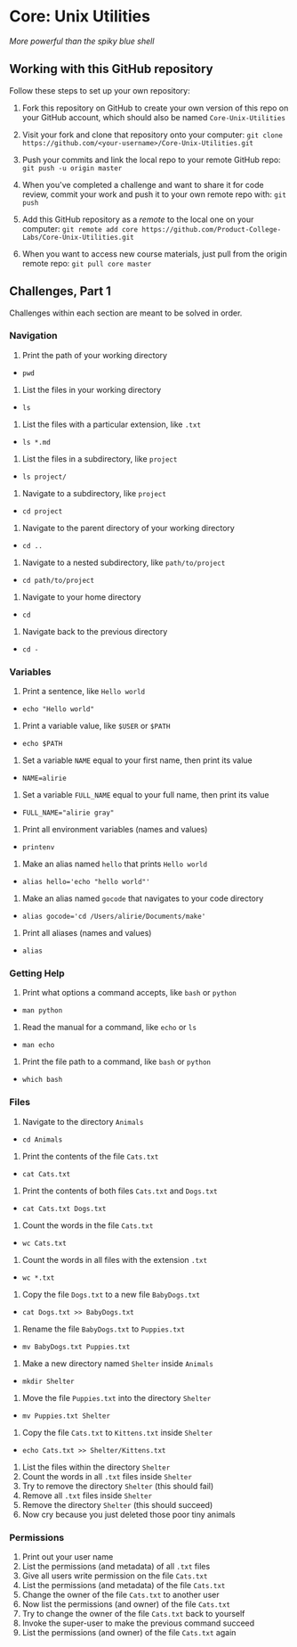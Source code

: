 # Core: Unix Utilities

_More powerful than the spiky blue shell_

## Working with this GitHub repository

Follow these steps to set up your own repository:

1. Fork this repository on GitHub to create your own version of this repo on your GitHub account, which should also be named `Core-Unix-Utilities`

1. Visit your fork and clone that repository onto your computer:
`git clone https://github.com/<your-username>/Core-Unix-Utilities.git`

1. Push your commits and link the local repo to your remote GitHub repo:
`git push -u origin master`

1. When you've completed a challenge and want to share it for code review, commit your work and push it to your own remote repo with:
`git push`

1. Add this GitHub repository as a _remote_ to the local one on your computer:
`git remote add core https://github.com/Product-College-Labs/Core-Unix-Utilities.git`

1. When you want to access new course materials, just pull from the origin remote repo:
`git pull core master`

## Challenges, Part 1

Challenges within each section are meant to be solved in order.

### Navigation

1.  Print the path of your working directory
  - `pwd`
1.  List the files in your working directory
  - `ls`
1.  List the files with a particular extension, like `.txt`
  - `ls *.md`
1.  List the files in a subdirectory, like `project`
  - `ls project/`
1.  Navigate to a subdirectory, like `project`
  - `cd project`
1.  Navigate to the parent directory of your working directory
  - `cd ..`
1.  Navigate to a nested subdirectory, like `path/to/project`
  - `cd path/to/project`
1.  Navigate to your home directory
  - `cd`
1.  Navigate back to the previous directory
  - `cd -`
### Variables

1.  Print a sentence, like `Hello world`
  - `echo "Hello world"`
1.  Print a variable value, like `$USER` or `$PATH`
  - `echo $PATH`
1.  Set a variable `NAME` equal to your first name, then print its value
  - `NAME=alirie`
1.  Set a variable `FULL_NAME` equal to your full name, then print its value
  - `FULL_NAME="alirie gray"`
1.  Print all environment variables (names and values)
  - `printenv`
1.  Make an alias named `hello` that prints `Hello world`
  - `alias hello='echo "hello world"'`
1.  Make an alias named `gocode` that navigates to your code directory
  - `alias gocode='cd /Users/alirie/Documents/make'`
1.  Print all aliases (names and values)
  - `alias`

### Getting Help

1.  Print what options a command accepts, like `bash` or `python`
  - `man python`
1.  Read the manual for a command, like `echo` or `ls`
  - `man echo`
1.  Print the file path to a command, like `bash` or `python`
  - `which bash`

### Files

1.  Navigate to the directory `Animals`
  - `cd Animals`
1.  Print the contents of the file `Cats.txt`
  - `cat Cats.txt`
1.  Print the contents of both files `Cats.txt` and `Dogs.txt`
  - `cat Cats.txt Dogs.txt`
1.  Count the words in the file `Cats.txt`
  - `wc Cats.txt`
1.  Count the words in all files with the extension `.txt`
  - `wc *.txt`
1.  Copy the file `Dogs.txt` to a new file `BabyDogs.txt`
  - `cat Dogs.txt >> BabyDogs.txt`
1.  Rename the file `BabyDogs.txt` to `Puppies.txt`
  - `mv BabyDogs.txt Puppies.txt`
1.  Make a new directory named `Shelter` inside `Animals`
  - `mkdir Shelter`
1.  Move the file `Puppies.txt` into the directory `Shelter`
  - `mv Puppies.txt Shelter`
1.  Copy the file `Cats.txt` to `Kittens.txt` inside `Shelter`
  - `echo Cats.txt >> Shelter/Kittens.txt`
1.  List the files within the directory `Shelter`
1.  Count the words in all `.txt` files inside `Shelter`
1.  Try to remove the directory `Shelter` (this should fail)
1.  Remove all `.txt` files inside `Shelter`
1.  Remove the directory `Shelter` (this should succeed)
1.  Now cry because you just deleted those poor tiny animals

### Permissions

1.  Print out your user name
1.  List the permissions (and metadata) of all `.txt` files
1.  Give all users write permission on the file `Cats.txt`
1.  List the permissions (and metadata) of the file `Cats.txt`
1.  Change the owner of the file `Cats.txt` to another user
1.  Now list the permissions (and owner) of the file `Cats.txt`
1.  Try to change the owner of the file `Cats.txt` back to yourself
1.  Invoke the super-user to make the previous command succeed
1.  List the permissions (and owner) of the file `Cats.txt` again
